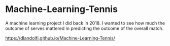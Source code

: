 # Machine-Learning-Tennis

A machine learning project I did back in 2018. I wanted to see how much the outcome of serves mattered in predicting the outcome of the overall match.

https://dlandolfi.github.io/Machine-Learning-Tennis/
